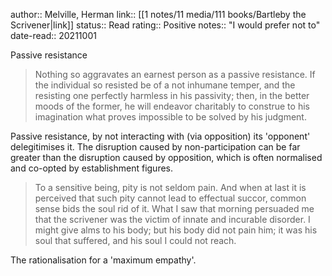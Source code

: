 author:: Melville, Herman
link:: [[1 notes/11 media/111 books/Bartleby the Scrivener|link]]
status:: Read
rating:: Positive
notes:: \"I would prefer not to\"
date-read:: 20211001

Passive resistance
> Nothing so aggravates an earnest person as a passive resistance. If the individual so resisted be of a not inhumane temper, and the resisting one perfectly harmless in his passivity; then, in the better moods of the former, he will endeavor charitably to construe to his imagination what proves impossible to be solved by his judgment. 

Passive resistance, by not interacting with (via opposition) its 'opponent' delegitimises it. The disruption caused by non-participation can be far greater than the disruption caused by opposition, which is often normalised and co-opted by establishment figures.

> To a sensitive being, pity is not seldom pain. And when at last it is perceived that such pity cannot lead to effectual succor, common sense bids the soul rid of it. What I saw that morning persuaded me that the scrivener was the victim of innate and incurable disorder. I might give alms to his body; but his body did not pain him; it was his soul that suffered, and his soul I could not reach.

The rationalisation for a 'maximum empathy'.